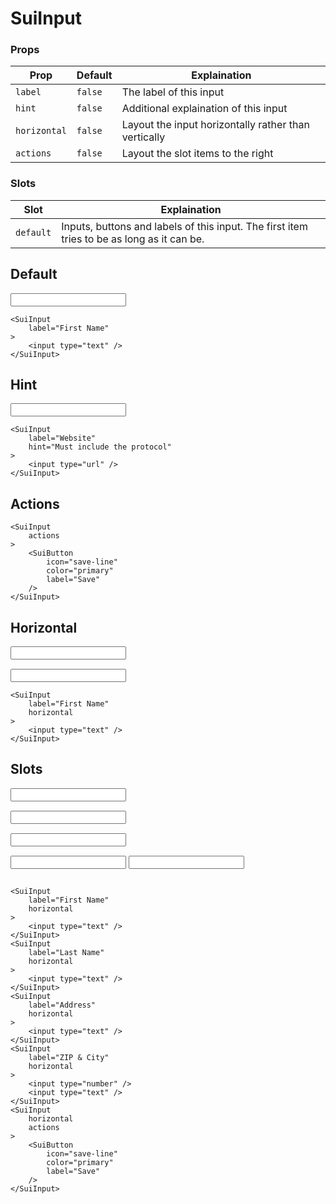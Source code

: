# SuiInput

### Props
| Prop         | Default | Explaination                                         |
|--------------|---------|------------------------------------------------------|
| `label`      | `false` | The label of this input                              |
| `hint`       | `false` | Additional explaination of this input                |
| `horizontal` | `false` | Layout the input horizontally rather than vertically |
| `actions`    | `false` | Layout the slot items to the right                   |

### Slots
| Slot      | Explaination                                                                               |
|-----------|--------------------------------------------------------------------------------------------|
| `default` | Inputs, buttons and labels of this input. The first item tries to be as long as it can be. |

## Default
<Example>
    <SuiInput
        style="max-width: 400px; width: 100%;"
        label="First Name"
    >
        <input type="text" />
    </SuiInput>
</Example>

```vue
<SuiInput
    label="First Name"
>
    <input type="text" />
</SuiInput>
```

## Hint
<Example>
    <SuiInput
        style="max-width: 400px; width: 100%;"
        label="Website"
        hint="Must include the protocol"
    >
        <input type="text" />
    </SuiInput>
</Example>

```vue
<SuiInput
    label="Website"
    hint="Must include the protocol"
>
    <input type="url" />
</SuiInput>
```

## Actions
<Example>
    <SuiInput
        style="max-width: 400px; width: 100%;"
        actions
    >
        <SuiButton
            icon="save-line"
            color="primary"
            label="Save"
        />
    </SuiInput>
</Example>

```vue
<SuiInput
    actions
>
    <SuiButton
        icon="save-line"
        color="primary"
        label="Save"
    />
</SuiInput>
```

## Horizontal
<Example>
    <div
        style="max-width: 500px; width: 100%; display: flex; gap: 15px; flex-direction: column;"
    >
        <SuiInput
            horizontal
            label="First Name"
        >
            <input type="text" />
        </SuiInput>
        <SuiInput
            horizontal
            label="Last Name"
        >
            <input type="text" />
        </SuiInput>
    </div>
</Example>

```vue
<SuiInput
    label="First Name"
    horizontal
>
    <input type="text" />
</SuiInput>
```

## Slots
<Example>
    <div
        style="max-width: 500px; width: 100%; display: flex; gap: 15px; flex-direction: column;"
    >
        <SuiInput
            label="First Name"
            horizontal
        >
            <input type="text" />
        </SuiInput>
        <SuiInput
            label="Last Name"
            horizontal
        >
            <input type="text" />
        </SuiInput>
        <SuiInput
            label="Address"
            horizontal
        >
            <input type="text" />
        </SuiInput>
        <SuiInput
            label="ZIP & City"
            horizontal
        >
            <input type="number" />
            <input type="text" />
        </SuiInput>
        <SuiInput
            horizontal
            actions
        >
            <SuiButton
                icon="save-line"
                color="primary"
                label="Save"
            />
        </SuiInput>
    </div>
</Example>

```vue
<SuiInput
    label="First Name"
    horizontal
>
    <input type="text" />
</SuiInput>
<SuiInput
    label="Last Name"
    horizontal
>
    <input type="text" />
</SuiInput>
<SuiInput
    label="Address"
    horizontal
>
    <input type="text" />
</SuiInput>
<SuiInput
    label="ZIP & City"
    horizontal
>
    <input type="number" />
    <input type="text" />
</SuiInput>
<SuiInput
    horizontal
    actions
>
    <SuiButton
        icon="save-line"
        color="primary"
        label="Save"
    />
</SuiInput>
```

<script setup>
import Example from './Example.vue';
import {SuiInput} from "../../src/components/index.js";
</script>